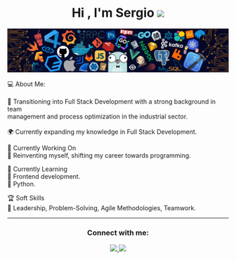 <h1 align="center">Hi , I'm Sergio <img src="https://media.giphy.com/media/hvRJCLFzcasrR4ia7z/giphy.gif" width="35"></h1>
 <img src="https://github.com/GovindSingh9447/GovindSingh9447/blob/main/WEBP/footer.webp" alt="">

💻 About Me:<br><br>
🚀 Transitioning into Full Stack Development with a strong background in team <br>
management and process optimization in the industrial sector.<br><br>
🌍 Currently expanding my knowledge in Full Stack Development.

🔧 Currently Working On<br>
🔹 Reinventing myself, shifting my career towards programming.

📖 Currently Learning<br>
🔹 Frontend development.<br>
🔹 Python.<br>

🏆 Soft Skills<br>
🔹 Leadership, Problem-Solving, Agile Methodologies, Teamwork.


<!-- CONNECTION -->
<hr>      
<h3 align="center">Connect with me:</h3>

<p align="center">
  
  <a href="https://www.linkedin.com/in/sergio-calvo-miron/">
    <img src="https://img.shields.io/badge/-LinkedIn-blue?style=flat&logo=Linkedin&logoColor=white" />
  </a>
  <a href="mailto:sergiocami84@gmail.com">
    <img src="https://img.shields.io/badge/-Gmail-c14438?style=flat&logo=Gmail&logoColor=white" />
  </a>

</p>





